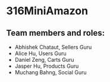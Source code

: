 # 316MiniAmazon
## Team members and roles:
* Abhishek Chataut, Sellers Guru
* Alice Hu, Users Guru
* Daniel Zeng, Carts Guru
* Jasper Hu, Products Guru
* Muchang Bahng, Social Guru



